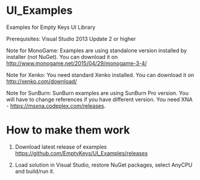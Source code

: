 UI_Examples
===========

Examples for Empty Keys UI Library

Prerequisites: Visual Studio 2013 Update 2 or higher

Note for MonoGame: Examples are using standalone version installed by installer (not NuGet). You can download it on http://www.monogame.net/2015/04/29/monogame-3-4/

Note for Xenko: You need standard Xenko installed. You can download it on http://xenko.com/download/

Note for SunBurn: SunBurn examples are using SunBurn Pro version. You will have to change references if you have different version. You need XNA - https://msxna.codeplex.com/releases.

How to make them work
=====================

1) Download latest release of examples https://github.com/EmptyKeys/UI_Examples/releases

2) Load solution in Visual Studio, restore NuGet packages, select AnyCPU and build/run it.


